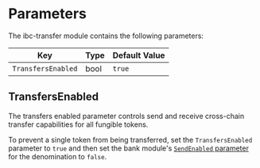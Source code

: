 <!--
order: 6
-->

# Parameters

The ibc-transfer module contains the following parameters:

| Key                | Type | Default Value |
|--------------------|------|---------------|
| `TransfersEnabled` | bool | `true`        |

## TransfersEnabled

The transfers enabled parameter controls send and receive cross-chain transfer capabilities for all
fungible tokens.

To prevent a single token from being transferred, set the `TransfersEnabled` parameter to `true` and
then set the bank module's [`SendEnabled` parameter](./../../bank/spec/05_params.md#sendenabled) for
the denomination to `false`.
